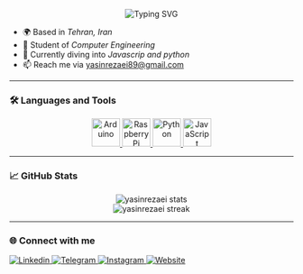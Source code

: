 <p align="center">
  <img src="https://readme-typing-svg.demolab.com?font=Fira+Code&size=28&duration=3000&pause=1000&color=00FF00&center=true&vCenter=true&width=435&lines=Hi%2C+I'm+Yasin+Rezaei" alt="Typing SVG" />
</p>

- 🌍 Based in *Tehran, Iran*  
- 💼 Student of  *Computer Engineering*  
- 🚀 Currently diving into *Javascrip and python*  
- 📫 Reach me via [yasinrezaei89@gmail.com](mailto:yasinrezaei89@gmail.com)

---

### 🛠 Languages and Tools

<p align="center">
  <a href="https://www.arduino.cc/" target="_blank">
    <img src="https://cdn.jsdelivr.net/gh/devicons/devicon/icons/arduino/arduino-original.svg" width="50" alt="Arduino"/>
  </a>
  <a href="https://www.raspberrypi.com/" target="_blank">
    <img src="https://upload.wikimedia.org/wikipedia/en/c/cb/Raspberry_Pi_Logo.svg" width="50" alt="Raspberry Pi"/>
  </a>
  <a href="https://www.python.org/" target="_blank">
    <img src="https://cdn.jsdelivr.net/gh/devicons/devicon/icons/python/python-original.svg" width="50" alt="Python"/>
  </a>
  <a href="https://developer.mozilla.org/en-US/docs/Web/JavaScript" target="_blank">
    <img src="https://cdn.jsdelivr.net/gh/devicons/devicon/icons/javascript/javascript-original.svg" width="50" alt="JavaScript"/>
  </a>
</p>

---

### 📈 GitHub Stats

<p align="center">
  <img src="https://github-readme-stats.vercel.app/api?username=yasinrezaei&show_icons=true&theme=dark" alt="yasinrezaei stats"/>
  <br />
  <img src="https://github-readme-streak-stats.herokuapp.com/?user=yasinrezaei&theme=dark" alt="yasinrezaei streak"/>
</p>

---

### 🌐 Connect with me

 
<p align="left">
 <a href="https://www.linkedin.com/in/yasin-rezaei" target="_blank">
    <img src="https://img.shields.io/badge/LinkedIn-blue?logo=linkedin&style=for-the-badge" alt="Linkedin"/>
  </a>
  <a href="https://t.me/yasin-rezayee" target="_blank">
    <img src="https://img.shields.io/badge/Telegram-2CA5E0?style=for-the-badge&logo=telegram&logoColor=white" alt="Telegram"/>
  </a>
  <a href="https://instagram.com/yasin_rezayeee" target="_blank">
    <img src="https://img.shields.io/badge/Instagram-E4405F?style=for-the-badge&logo=instagram&logoColor=white" alt="Instagram"/>
  </a>
  <a href="https://yas-web.com" target="_blank">
    <img src="https://img.shields.io/badge/Website-000000?style=for-the-badge&logo=About.me&logoColor=white" alt="Website"/>
  </a>
</p>
